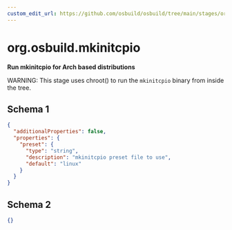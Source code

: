 ```yaml
---
custom_edit_url: https://github.com/osbuild/osbuild/tree/main/stages/org.osbuild.mkinitcpio.meta.json
---
```

# org.osbuild.mkinitcpio
<!--
[//]: # ( DO NOT MODIFY THIS FILE! )
[//]: # ( This content is generated by `scripts/pull_osbuild_modules.py` )
[//]: # ( Rather change the source of this: https://github.com/osbuild/osbuild/tree/main/stages/org.osbuild.mkinitcpio.meta.json )
-->

**Run mkinitcpio for Arch based distributions**

WARNING: This stage uses chroot() to run the `mkinitcpio` binary
from inside the tree.

## Schema 1

```json
{
  "additionalProperties": false,
  "properties": {
    "preset": {
      "type": "string",
      "description": "mkinitcpio preset file to use",
      "default": "linux"
    }
  }
}
```

## Schema 2

```json
{}
```
